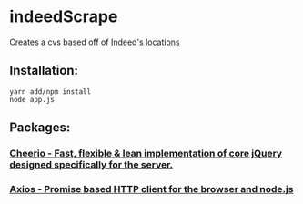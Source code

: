 # indeedScrape
Creates a cvs based off of [Indeed's locations](https://www.indeed.jobs/career/Home#locations)

## Installation:
```
yarn add/npm install
node app.js
```

## Packages:

### [Cheerio - Fast, flexible & lean implementation of core jQuery designed specifically for the server.](https://www.npmjs.com/package/cheerio)
### [Axios - Promise based HTTP client for the browser and node.js](https://www.npmjs.com/package/axios)
